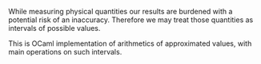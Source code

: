 
While measuring physical quantities our results are burdened with a potential risk of an inaccuracy.
Therefore we may treat those quantities as intervals of possible values.

This is OCaml implementation of arithmetics of approximated values, with main operations on such intervals.
